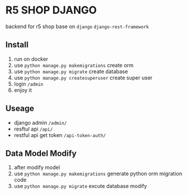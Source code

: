 # R5 SHOP DJANGO

backend for r5 shop base on `django` `django-rest-framework`

## Install

1. run on docker
2. use `python manage.py makemigrations` create orm
3. use `python manage.py migrate` create database
4. use `python manage.py createsuperuser` create super user
5. login `/admin`
6. enjoy it

## Useage

- django admin `/admin/`
- resftul api `/api/`
- restful api get token `/api-token-auth/`

## Data Model Modify

1. after modify model
2. use `python manage.py makemigrations` generate python orm migration code
3. use `python manage.py migrate` excute database modify
